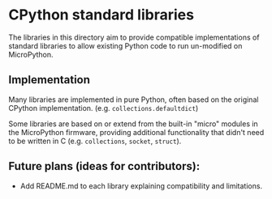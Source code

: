 CPython standard libraries
==========================

The libraries in this directory aim to provide compatible implementations of
standard libraries to allow existing Python code to run un-modified on
MicroPython.

Implementation
--------------

Many libraries are implemented in pure Python, often based on the original
CPython implementation. (e.g. `collections.defaultdict`)

Some libraries are based on or extend from the built-in "micro" modules in the
MicroPython firmware, providing additional functionality that didn't need to
be written in C (e.g. `collections`, `socket`, `struct`).


Future plans (ideas for contributors):
--------------------------------------

* Add README.md to each library explaining compatibility and limitations.
